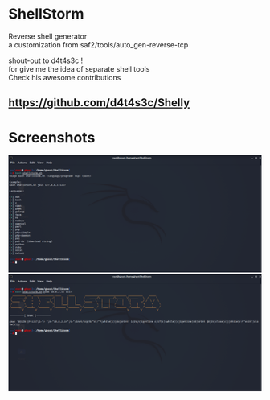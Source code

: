 # ShellStorm
Reverse shell generator  
a customization from saf2/tools/auto_gen-reverse-tcp  

shout-out to d4t4s3c !  
for give me the idea of separate shell tools  
Check his awesome contributions  
## https://github.com/d4t4s3c/Shelly

# Screenshots
![alt text](https://github.com/0bfxGH0ST/ShellStorm/blob/main/screenshots/screenshot01.png)  
![alt text](https://github.com/0bfxGH0ST/ShellStorm/blob/main/screenshots/screenshot02.png)  

